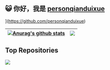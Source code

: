## 😺 你好，我是 [personqianduixue](https://github.com/personqianduixue)


](https://github.com/personqianduixue)

| <a href="https://github.com/personqianduixue/Math_Model"><img align="center" src="https://github-readme-stats.vercel.app/api?username=personqianduixue&show_icons=true&include_all_commits=true&theme=buefy&hide_border=true" alt="Anurag's github stats" /></a> | <a href="https://github.com/personqianduixue/Math_Model"><img align="center" src="https://github-readme-stats.vercel.app/api/top-langs/?username=personqianduixue&layout=compact&theme=buefy&hide_border=true" /></a> |
| ------------------------------------------------------------ | ------------------------------------------------------------ |

## Top Repositories

<a href="https://github.com/personqianduixue/Math_Model">
  <img align="center" src="https://github-readme-stats.vercel.app/api/pin/?username=personqianduixue&repo=Math_Model&theme=buefy" />
</a>
